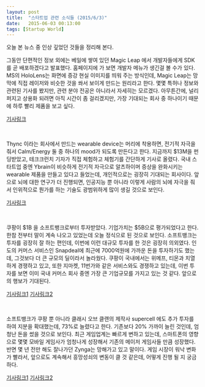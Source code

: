```yaml
---
layout: post
title:  "스타트업 관련 소식들 (2015/6/3)"
date:   2015-06-03 00:13:00
tags: [Startup World]
---
```


오늘 본 뉴스 중 인상 깊었던 것들을 정리해 본다.

그동안 단편적인 정보 외에는 베일에 쌓여 있던 Magic Leap 에서 개발자들에게 SDK 를 곧 배포하겠다고 발표했다. 홈페이지에 가 보면 개발자 메뉴가 생긴걸 볼 수가 있다. MS의 HoloLens는 화면에 증강 현실 이미지를 띄워 주는 방식인데, Magic Leap는 망막에 직접 레이저와 비슷한 것을 쏴서 보이게 만드는 원리라고 한다. 몇몇 특허나 정보와 관련된 기사를 봤지만, 관련 분야 전공은 아니라서 자세히는 모르겠다. 아무튼간에, 널리 퍼지고 상용화 되려면 아직 시간이 좀 걸리겠지만, 가장 기대되는 회사 중 하나이기 때문에 하루 빨리 제품을 보고 싶다.

[기사링크](http://techcrunch.com/2015/06/02/magic-leap-platform/)

<br>

Thync 이라는 회사에서 만드는 wearable device는 머리에 착용하면, 전기적 자극을 줘서 Calm/Energy 둘 중 하나의 mood가 되도록 만든다고 한다. 지금까지 $13M을 펀딩받았고, 테크크런치 기자가 직접 체험하고 체험기를 간단하게 기사로 올렸다. 국내 스타트업 중엔 Ybrain이 비슷하게 전기적 자극으로 알츠하이머 증상을 완화시키는 wearable 제품을 만들고 있다고 들었는데, 개인적으로는 굉장히 기대되는 회사이다. 앞으로 뇌에 대한 연구가 더 진행되면, 인공지능 뿐 아니라 이렇게 사람의 뇌에 자극을 줘서 인위적으로 뭔가를 하는 기술도 광범위하게 많이 생길 것으로 보인다.

[기사링크](http://techcrunch.com/2015/06/02/hands-on-with-thyncs-mood-altering-headset/#.v7k0ui:0iui)

<br>

쿠팡이 $1B 을 소프트뱅크로부터 투자받았다. 기업가치는 $5B으로 평가되었다고 한다. 한참 전부터 말이 계속 나오고 있었는데 오늘 정식으로 된 것으로 보인다. 소프트뱅크는 투자를 굉장히 잘 하는 편인데, 이번에 이런 대규모 투자를 한 것은 굉장히 의외였다. 인도의 커머스 서비스인 Snapdeal에 최근에 7000억원에 가까운 돈을 투자하기도 했는데, 그것보다 더 큰 규모의 딜이라서 놀라웠다.
쿠팡이 국내에서는 위메프, 티몬과 치열하게 경쟁하고 있고, 또한 지마켓, 11번가와 같은 서비스와도 경쟁하고 있는데, 이번 투자를 보면 이미 국내 커머스 회사 중엔 가장 큰 기업규모를 가지고 있는 것 같다. 앞으로의 행보가 기대된다.

[기사링크1](http://platum.kr/archives/40008)
[기사링크2](http://techcrunch.com/2015/06/02/coupangzillion/)


<br>

소프트뱅크가 쿠팡 뿐 아니라 클래시 오브 클랜의 제작사 supercell 에도 추가 투자를 하여 지분을 확대했는데, 73%로 늘렸다고 한다. 기존보다 20% 가까이 늘린 것인데, 엄청난 돈을 썼을 것으로 보인다. 최근 게임업계는 빠르게 변하고 있는데, 스마트폰의 영향으로 몇몇 모바일 게임사가 엄청나게 성장해서 기존의 메이저 게임사들 만큼 성장했다. 반면 몇 년 전만 해도 잘나가던 Zynga는 망해가고 있고 말이다. 게임 시장이 워낙 변화가 빨라서, 앞으로도 계속해서 흥망성쇠의 변동이 클 것 같은데, 어떻게 진행 될 지 궁금하다.

[기사링크1](http://superich.co.kr/superich/view.php?ud=20150602001105&sec=01-74-02)
[기사링크2](http://techcrunch.com/2015/06/01/softbank-buys-another-23-of-supercell-shares-now-owns-73-of-the-mobile-gaming-giant/)
